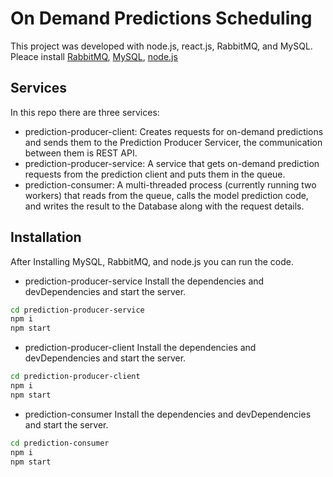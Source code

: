 # On Demand Predictions Scheduling

 This project was developed with node.js, react.js, RabbitMQ, and MySQL.
 Pleace install [RabbitMQ](https://www.rabbitmq.com/download.html), [MySQL](https://dev.mysql.com/downloads/installer/), [node.js](https://nodejs.org/en/download/)

## Services
In this repo there are three services:
- prediction-producer-client: Creates requests for on-demand predictions and sends them to the
Prediction Producer Servicer, the communication between them is REST API.
- prediction-producer-service:  A service that gets on-demand prediction requests from the
prediction client and puts them in the queue.
- prediction-consumer: A multi-threaded process (currently running two workers) that reads from the queue, calls the
model prediction code, and writes the result to the Database along with the request details.

## Installation
After Installing MySQL, RabbitMQ, and node.js you can run the code.
- prediction-producer-service
Install the dependencies and devDependencies and start the server.
```sh
cd prediction-producer-service
npm i
npm start
```

- prediction-producer-client
Install the dependencies and devDependencies and start the server.
```sh
cd prediction-producer-client
npm i
npm start

```
- prediction-consumer
Install the dependencies and devDependencies and start the server.
```sh
cd prediction-consumer
npm i
npm start
```
